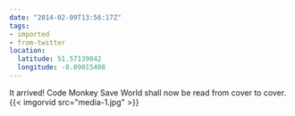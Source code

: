 ```yaml
---
date: "2014-02-09T13:56:17Z"
tags:
- imported
- from-twitter
location:
  latitude: 51.57139042
  longitude: -0.09015408
---
```

It arrived\! Code Monkey Save World shall now be read from cover to cover. {{< imgorvid src="media-1.jpg" >}}
